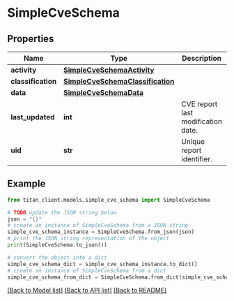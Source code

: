 # SimpleCveSchema


## Properties

Name | Type | Description | Notes
------------ | ------------- | ------------- | -------------
**activity** | [**SimpleCveSchemaActivity**](SimpleCveSchemaActivity.md) |  | 
**classification** | [**SimpleCveSchemaClassification**](SimpleCveSchemaClassification.md) |  | [optional] 
**data** | [**SimpleCveSchemaData**](SimpleCveSchemaData.md) |  | 
**last_updated** | **int** | CVE report last modification date. | 
**uid** | **str** | Unique report identifier. | 

## Example

```python
from titan_client.models.simple_cve_schema import SimpleCveSchema

# TODO update the JSON string below
json = "{}"
# create an instance of SimpleCveSchema from a JSON string
simple_cve_schema_instance = SimpleCveSchema.from_json(json)
# print the JSON string representation of the object
print(SimpleCveSchema.to_json())

# convert the object into a dict
simple_cve_schema_dict = simple_cve_schema_instance.to_dict()
# create an instance of SimpleCveSchema from a dict
simple_cve_schema_from_dict = SimpleCveSchema.from_dict(simple_cve_schema_dict)
```
[[Back to Model list]](../README.md#documentation-for-models) [[Back to API list]](../README.md#documentation-for-api-endpoints) [[Back to README]](../README.md)



